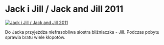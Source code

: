 Jack i Jill / Jack and Jill 2011 
=============
[![Jack i Jill / Jack and Jill 2011 ](http://vidos.pl/images/player.gif)](http://vidos.pl/jack-i-jill-jack-and-jill-2011)

 Do Jacka przyjeżdża niefrasobliwa siostra bliźniaczka - Jill. Podczas pobytu sprawia bratu wiele kłopotów.
